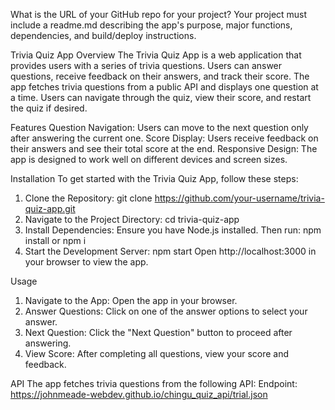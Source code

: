 What is the URL of your GitHub repo for your project? Your project must include a readme.md describing the app's purpose, major functions, dependencies, and build/deploy instructions.

Trivia Quiz App
Overview
The Trivia Quiz App is a web application that provides users with a series of trivia questions. Users can answer questions, receive feedback on their answers, and track their score. The app fetches trivia questions from a public API and displays one question at a time. Users can navigate through the quiz, view their score, and restart the quiz if desired.

Features
Question Navigation: Users can move to the next question only after answering the current one.
Score Display: Users receive feedback on their answers and see their total score at the end.
Responsive Design: The app is designed to work well on different devices and screen sizes.

Installation
To get started with the Trivia Quiz App, follow these steps:
1. Clone the Repository:
git clone https://github.com/your-username/trivia-quiz-app.git
2. Navigate to the Project Directory:
cd trivia-quiz-app
3. Install Dependencies: Ensure you have Node.js installed. Then run:
npm install or npm i
4. Start the Development Server:
npm start
Open http://localhost:3000 in your browser to view the app.

Usage
1. Navigate to the App: Open the app in your browser.
2. Answer Questions: Click on one of the answer options to select your answer.
3. Next Question: Click the "Next Question" button to proceed after answering.
4. View Score: After completing all questions, view your score and feedback.

API
The app fetches trivia questions from the following API:
Endpoint: https://johnmeade-webdev.github.io/chingu_quiz_api/trial.json
